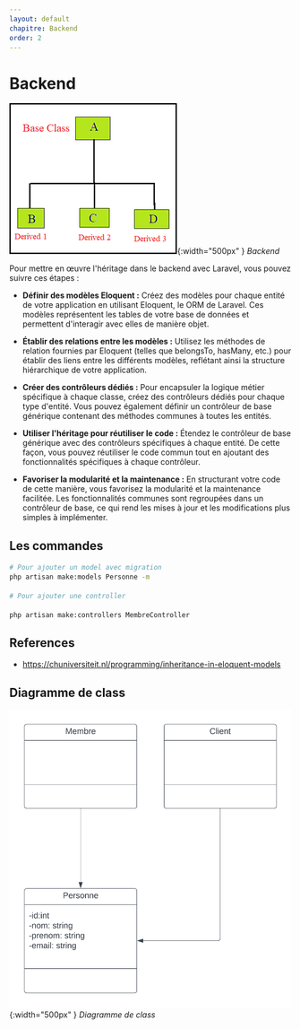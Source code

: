 ```yaml
---
layout: default
chapitre: Backend
order: 2
---
```


# Backend

![Backend](./images/backend.png){:width="500px" }
*Backend*

<!-- note -->

Pour mettre en œuvre l'héritage dans le backend avec Laravel, vous pouvez suivre ces étapes :

- **Définir des modèles Eloquent :** Créez des modèles pour chaque entité de votre application en utilisant Eloquent, le ORM de Laravel. Ces modèles représentent les tables de votre base de données et permettent d'interagir avec elles de manière objet.

- **Établir des relations entre les modèles :** Utilisez les méthodes de relation fournies par Eloquent (telles que belongsTo, hasMany, etc.) pour établir des liens entre les différents modèles, reflétant ainsi la structure hiérarchique de votre application.

- **Créer des contrôleurs dédiés :** Pour encapsuler la logique métier spécifique à chaque classe, créez des contrôleurs dédiés pour chaque type d'entité. Vous pouvez également définir un contrôleur de base générique contenant des méthodes communes à toutes les entités.

- **Utiliser l'héritage pour réutiliser le code :** Étendez le contrôleur de base générique avec des contrôleurs spécifiques à chaque entité. De cette façon, vous pouvez réutiliser le code commun tout en ajoutant des fonctionnalités spécifiques à chaque contrôleur.

- **Favoriser la modularité et la maintenance :** En structurant votre code de cette manière, vous favorisez la modularité et la maintenance facilitée. Les fonctionnalités communes sont regroupées dans un contrôleur de base, ce qui rend les mises à jour et les modifications plus simples à implémenter.

<!-- new slide -->

## Les commandes

```bash
# Pour ajouter un model avec migration
php artisan make:models Personne -m

# Pour ajouter une controller

php artisan make:controllers MembreController 

```

<!-- new slide -->

## References

- https://chuniversiteit.nl/programming/inheritance-in-eloquent-models


<!-- new slide -->

## Diagramme de class 

![Diagramme de class](./images/diagram.png){:width="500px" }
*Diagramme de class*

<!-- new slide -->



